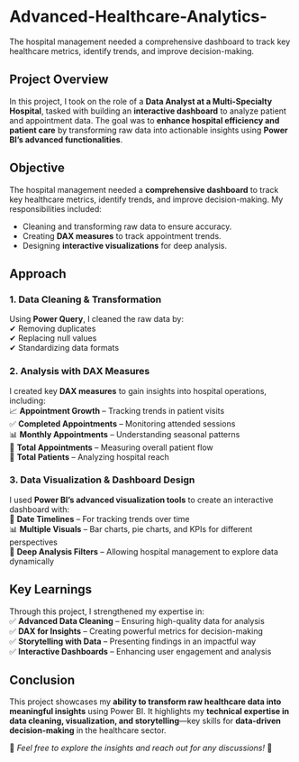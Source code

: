 # Advanced-Healthcare-Analytics-
The hospital management needed a comprehensive dashboard to track key healthcare metrics, identify trends, and improve decision-making.


## Project Overview  
In this project, I took on the role of a **Data Analyst at a Multi-Specialty Hospital**, tasked with building an **interactive dashboard** to analyze patient and appointment data. The goal was to **enhance hospital efficiency and patient care** by transforming raw data into actionable insights using **Power BI’s advanced functionalities**.  

## Objective  
The hospital management needed a **comprehensive dashboard** to track key healthcare metrics, identify trends, and improve decision-making. My responsibilities included:  
- Cleaning and transforming raw data to ensure accuracy.  
- Creating **DAX measures** to track appointment trends.  
- Designing **interactive visualizations** for deep analysis.  

## Approach  

### 1. **Data Cleaning & Transformation**  
Using **Power Query**, I cleaned the raw data by:  
✔ Removing duplicates  
✔ Replacing null values  
✔ Standardizing data formats  

### 2. **Analysis with DAX Measures**  
I created key **DAX measures** to gain insights into hospital operations, including:  
📈 **Appointment Growth** – Tracking trends in patient visits  
✅ **Completed Appointments** – Monitoring attended sessions  
📊 **Monthly Appointments** – Understanding seasonal patterns  
📌 **Total Appointments** – Measuring overall patient flow  
👥 **Total Patients** – Analyzing hospital reach  

### 3. **Data Visualization & Dashboard Design**  
I used **Power BI’s advanced visualization tools** to create an interactive dashboard with:  
📅 **Date Timelines** – For tracking trends over time  
📊 **Multiple Visuals** – Bar charts, pie charts, and KPIs for different perspectives  
🔎 **Deep Analysis Filters** – Allowing hospital management to explore data dynamically  

## Key Learnings  
Through this project, I strengthened my expertise in:  
✅ **Advanced Data Cleaning** – Ensuring high-quality data for analysis  
✅ **DAX for Insights** – Creating powerful metrics for decision-making  
✅ **Storytelling with Data** – Presenting findings in an impactful way  
✅ **Interactive Dashboards** – Enhancing user engagement and analysis  

## Conclusion  
This project showcases my **ability to transform raw healthcare data into meaningful insights** using Power BI. It highlights my **technical expertise in data cleaning, visualization, and storytelling**—key skills for **data-driven decision-making** in the healthcare sector.  

📌 *Feel free to explore the insights and reach out for any discussions!* 🚀
